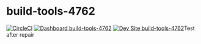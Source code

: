 # build-tools-4762

[![CircleCI](https://circleci.com/gh/pantheon-ci-bot/build-tools-4762.svg?style=shield)](https://circleci.com/gh/pantheon-ci-bot/build-tools-4762)
[![Dashboard build-tools-4762](https://img.shields.io/badge/dashboard-build_tools_4762-yellow.svg)](https://dashboard.pantheon.io/sites/b7e9f470-2708-47e7-81ac-680b34e73be6#dev/code)
[![Dev Site build-tools-4762](https://img.shields.io/badge/site-build_tools_4762-blue.svg)](http://dev-build-tools-4762.pantheonsite.io/)Test after repair
